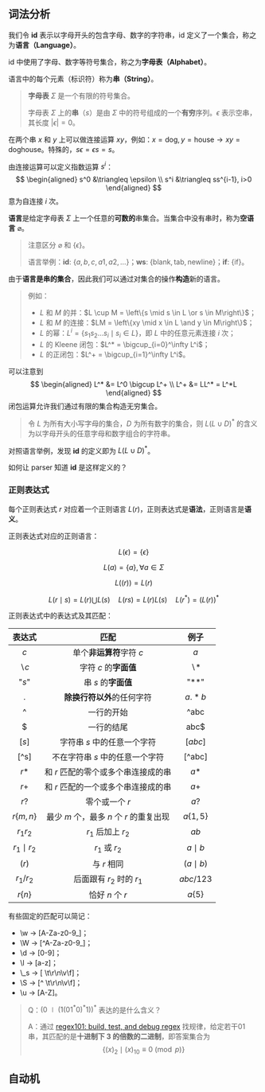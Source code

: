 ## 词法分析

我们令 **id** 表示以字母开头的包含字母、数字的字符串，id 定义了一个集合，称之为**语言（Language）**。

id 中使用了字母、数字等符号集合，称之为**字母表（Alphabet）**。

语言中的每个元素（标识符）称为**串（String）**。

> **字母表** $\Sigma$ 是一个有限的符号集合。
>
> 字母表 $\Sigma$ 上的**串**（$s$）是由 $\Sigma$ 中的符号组成的一个**有穷**序列。$\epsilon$ 表示空串，其长度 $|\epsilon| = 0$。

在两个串 $x$ 和 $y$ 上可以做连接运算 $xy$，例如：$x=\text{dog}, y = \text{house} \rightarrow xy=\text{doghouse}$。特殊的，$s\epsilon = \epsilon s = s$。 

由连接运算可以定义指数运算 $s^i$：
$$
\begin{aligned}
s^0 &\triangleq \epsilon \\
s^i &\triangleq ss^{i-1}, i>0
\end{aligned}
$$
意为自连接 $i$ 次。

**语言**是给定字母表 $\Sigma$ 上一个任意的**可数的**串集合。当集合中没有串时，称为**空语言** $\varnothing$。

> 注意区分 $\varnothing$ 和 $\{\epsilon\}$。
>
> 语言举例：**id**: $\{a, b, c, a1, a2, \dots\}$；**ws**: $\{\text{blank}, \text{tab}, \text{newline}\}$；**if**: $\{\text{if}\}$。

由于**语言是串的集合**，因此我们可以通过对集合的操作**构造**新的语言。

> 例如：
>
> - $L$ 和 $M$ 的并：$L \cup M = \left\{s \mid s \in L \or s \in M\right\}$；
> - $L$ 和 $M$ 的连接：$LM = \left\{xy \mid x \in L \and y \in M\right\}$；
> - $L$ 的幂：$L^i = \left\{s_1s_2\dots s_i \mid s_i \in L\right\}$，即 $L$ 中的任意元素连接 $i$ 次；
> - $L$ 的 Kleene 闭包：$L^* = \bigcup_{i=0}^\infty L^i$；
> - $L$ 的正闭包：$L^+ = \bigcup_{i=1}^\infty L^i$。

可以注意到
$$
\begin{aligned}
L^* &= L^0 \bigcup L^+ \\
L^+ &= LL^* = L^*L
\end{aligned}
$$
闭包运算允许我们通过有限的集合构造无穷集合。

> 令 $L$ 为所有大小写字母的集合，$D$ 为所有数字的集合，则 $L(L\cup D)^*$ 的含义为以字母开头的任意字母和数字组合的字符串。

对照语言举例，发现 **id** 的定义即为 $L(L\cup D)^*$。

如何让 parser 知道 **id** 是这样定义的？

### 正则表达式

每个正则表达式 $r$ 对应着一个正则语言 $L(r)$，正则表达式是**语法**，正则语言是**语义**。

正则表达式对应的正则语言：

$$
L(\epsilon) = \{\epsilon\}
$$

$$
L(a) = \{a\}, \forall a \in \Sigma
$$

$$
L((r)) = L(r)
$$

$$
L(r\mid s) = L(r) \bigcup L(s) \quad L(rs) = L(r)L(s) \quad L(r^*) = (L(r))^*
$$

正则表达式中的表达式及其匹配：

|     表达式     |                  匹配                   |     例子      |
| :------------: | :-------------------------------------: | :-----------: |
|      $c$       |        单个**非运算符**字符 $c$         |      $a$      |
| $\backslash c$ |          字符 $c$ 的**字面值**          | $\backslash*$ |
|     "$s$"      |           串 $s$ 的**字面值**           |    "$**$"     |
|       .        |       **除换行符以外**的任何字符        |    $a.*b$     |
|       ^        |               一行的开始                |     ^abc      |
|       $        |               一行的结尾                |     abc$      |
|     $[s]$      |       字符串 $s$ 中的任意一个字符       |    $[abc]$    |
|      [^s]      |     不在字符串 $s$ 中的任意一个字符     |    [^abc]     |
|      $r*$      |   和 $r$ 匹配的零个或多个串连接成的串   |     $a*$      |
|      $r+$      |   和 $r$ 匹配的一个或多个串连接成的串   |     $a+$      |
|      $r?$      |             零个或一个 $r$              |     $a?$      |
|   $r\{m,n\}$   | 最少 $m$ 个，最多 $n$ 个 $r$ 的重复出现 |  $a\{1,5\}$   |
|    $r_1r_2$    |           $r_1$ 后加上 $r_2$            |     $ab$      |
| $r_1 \mid r_2$ |             $r_1$ 或 $r_2$              |  $a \mid b$   |
|     $(r)$      |               与 $r$ 相同               |  $(a\mid b)$  |
|   $r_1/r_2$    |        后面跟有 $r_2$ 时的 $r_1$        |   $abc/123$   |
|    $r\{n\}$    |             恰好 $n$ 个 $r$             |   $a\{5\}$    |

有些固定的匹配可以简记：

- \w $\to$ [A-Za-z0-9_]；
- \W $\to$ [\^A-Za-z0-9_]；
- \d $\to$ [0-9]；
- \l $\to$ [a-z]；
- \\_s $\to$ [ \t\r\n\v\f]；
- \S $\to$ [\^ \t\r\n\v\f]；
- \u $\to$ [A-Z]。

> Q：$\left(0 \mid (1(01^*0)^*1)\right)^*$ 表达的是什么含义？
>
> A：通过 [regex101: build, test, and debug regex](https://regex101.com/) 找规律，给定若干01串，其匹配的是**十进制下 $3$ 的倍数的二进制**，即答案集合为
> $$
> \left\{(x)_2 \mid (x)_{10} \equiv 0 \pmod p\right\}
> $$

## 自动机

